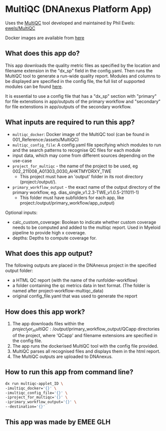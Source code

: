 # MultiQC (DNAnexus Platform App)

Uses the [MultiQC](https://multiqc.info/docs/) tool developed and maintained by Phil Ewels: [ewels/MultiQC](https://github.com/ewels/MultiQC/)

Docker images are available from [here](https://hub.docker.com/r/ewels/multiqc/)

## What does this app do?

This app downloads the quality metric files as specified by the location and filename extension in the "dx_sp" field in the config.yaml. Then runs the MultiQC tool to generate a run-wide quality report. Modules and columns to be displayed are specified in the config file, the full list of supported modules can be found [here](https://github.com/ewels/MultiQC/tree/v1.11/multiqc/modules).

It is essential to use a config file that has a "dx_sp" section with "primary" for file extenstions in app/outputs of the primary workflow and "secondary" for file extenstions in app/outputs of the secondary workflow.

## What inputs are required to run this app?

* `multiqc_docker`: Docker image of the MultiQC tool (can be found in 001_Reference:/assets/MultiQC)
* `multiqc_config_file`: A config.yaml file specifying which modules to run and the search patterns to recognise QC files for each module
* input data, which may come from different sources depending on the use-case
* `project_for_multiqc` - the name of the project to be used, eg 002_211008_A01303_0030_AHKTMYDRXY_TWE
  * This project must have an 'output' folder in its root directory (project:/output/).
* `primary_workflow_output` - the exact name of the output directory of the primary workflow, eg. dias_single_v1.2.3-TWE_v1.0.5-211011-1)
  * This folder must have subfolders for each app, like project:/output/primary_workflow/app_output)

Optional inputs:

* calc_custom_coverage: Boolean to indicate whether custom coverage needs to be computed and added to the multiqc report. Used in Myeloid pipeline to provide high x coverage.
* depths: Depths to compute coverage for.

## What does this app output?

The following outputs are placed in the DNAnexus project in the specified output folder:

* a HTML QC report (with the name of the runfolder-workflow)
* a folder containing the qc metrics data in text format. (The folder is named after project-workflow-multiqc_data)
* original config_file.yaml that was used to generate the report

## How does this app work?

1. The app downloads files within the $project_for_multiQC:/output/$primary_workflow_output/QCapp directories of the project, where 'QCapp' and filename extensions are specified in the config file.
2. The app runs the dockerised MultiQC tool with the config file provided.
3. MultiQC parses all recognised files and displays them in the html report.
4. The MultiQC outputs are uploaded to DNAnexus.

## How to run this app from command line?

```bash
dx run multiqc-applet_ID \
-imultiqc_docker='{}' \
-imultiqc_config_file='{}' \
-iproject_for_multiqc='{}' \
-iprimary_workflow_output='{}' \
--destination='{}'
```

## This app was made by EMEE GLH
